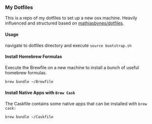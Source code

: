 ### My Dotfiles
This is a repo of my dotfiles to set up a new osx machine.  Heavily influenced and structured based on [mathiasbynes/dotfiles](https://github.com/mathiasbynens/dotfiles).

#### Usage
navigate to dotfiles directory and execute `source bootstrap.sh`

#### Install Homebrew Formulas
Execute the Brewfile on a new machine to install a bunch of useful homebrew formulas. 
```Bash
brew bundle ~/Brewfile
```

#### Install Native Apps with `Brew Cask`
The Caskfile contains some native apps that can be installed with `brew cask:`
```Bash
brew bundle ~/Caskfile
```
